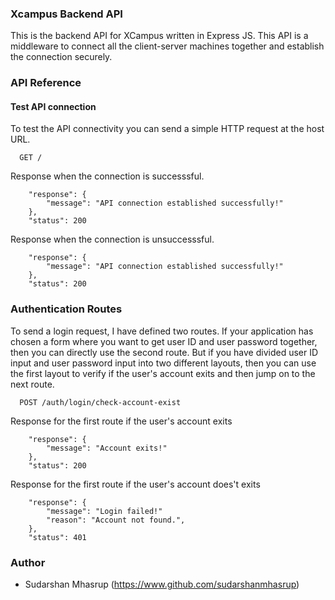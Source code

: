 
### Xcampus Backend API
This is the backend API for XCampus written in Express JS. This API is a middleware to connect all the client-server machines together and establish the connection securely.


### API Reference

#### Test API connection
To test the API connectivity you can send a simple HTTP request at the host URL. 

```request
  GET /
```

Response when the connection is successsful.
```response
    "response": {
        "message": "API connection established successfully!"
    },
    "status": 200
```
Response when the connection is unsuccesssful.
```response
    "response": {
        "message": "API connection established successfully!"
    },
    "status": 200
```


### Authentication Routes
To send a login request, I have defined two routes. If your application has chosen a form where you want to get user ID and user password together, then you can directly use the second route. But if you have divided user ID input and user password input into two different layouts, then you can use the first layout to verify if the user's account exits and then jump on to the next route.

```request
  POST /auth/login/check-account-exist
```

Response for the first route if the user's account exits
```response
    "response": {
        "message": "Account exits!"
    },
    "status": 200
```

Response for the first route if the user's account does't exits
```response
    "response": {
        "message": "Login failed!"
        "reason": "Account not found.",
    },
    "status": 401
```

### Author

- Sudarshan Mhasrup (https://www.github.com/sudarshanmhasrup)

